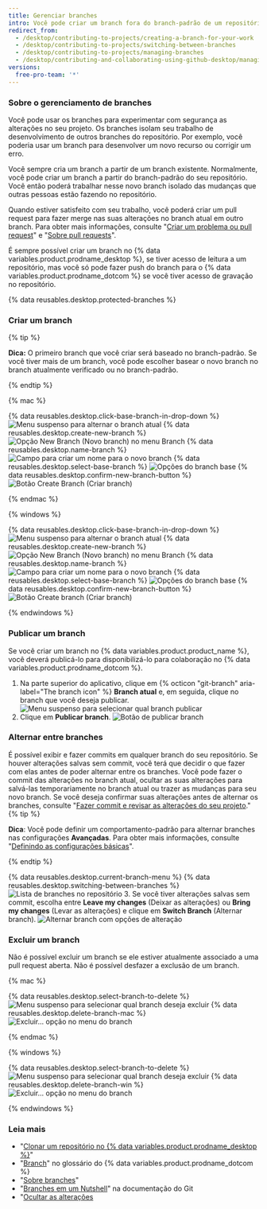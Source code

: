 ```yaml
---
title: Gerenciar branches
intro: Você pode criar um branch fora do branch-padrão de um repositório para poder experimentar as alterações com segurança.
redirect_from:
  - /desktop/contributing-to-projects/creating-a-branch-for-your-work
  - /desktop/contributing-to-projects/switching-between-branches
  - /desktop/contributing-to-projects/managing-branches
  - /desktop/contributing-and-collaborating-using-github-desktop/managing-branches
versions:
  free-pro-team: '*'
---
```


### Sobre o gerenciamento de branches
Você pode usar os branches para experimentar com segurança as alterações no seu projeto. Os branches isolam seu trabalho de desenvolvimento de outros branches do repositório. Por exemplo, você poderia usar um branch para desenvolver um novo recurso ou corrigir um erro.

Você sempre cria um branch a partir de um branch existente. Normalmente, você pode criar um branch a partir do branch-padrão do seu repositório. Você então poderá trabalhar nesse novo branch isolado das mudanças que outras pessoas estão fazendo no repositório.

Quando estiver satisfeito com seu trabalho, você poderá criar um pull request para fazer merge nas suas alterações no branch atual em outro branch. Para obter mais informações, consulte "[Criar um problema ou pull request](/desktop/contributing-to-projects/creating-an-issue-or-pull-request)" e "[Sobre pull requests](/articles/about-pull-requests)".

É sempre possível criar um branch no {% data variables.product.prodname_desktop %}, se tiver acesso de leitura a um repositório, mas você só pode fazer push do branch para o {% data variables.product.prodname_dotcom %} se você tiver acesso de gravação no repositório.

{% data reusables.desktop.protected-branches %}

### Criar um branch

{% tip %}

**Dica:** O primeiro branch que você criar será baseado no branch-padrão. Se você tiver mais de um branch, você pode escolher basear o novo branch no branch atualmente verificado ou no branch-padrão.

{% endtip %}

{% mac %}

{% data reusables.desktop.click-base-branch-in-drop-down %}
  ![Menu suspenso para alternar o branch atual](/assets/images/help/desktop/select-branch-from-dropdown.png)
{% data reusables.desktop.create-new-branch %}
  ![Opção New Branch (Novo branch) no menu Branch](/assets/images/help/desktop/new-branch-button-mac.png)
{% data reusables.desktop.name-branch %}
  ![Campo para criar um nome para o novo branch](/assets/images/help/desktop/create-branch-name-mac.png)
{% data reusables.desktop.select-base-branch %}
  ![Opções do branch base](/assets/images/help/desktop/create-branch-choose-branch-mac.png)
{% data reusables.desktop.confirm-new-branch-button %}
  ![Botão Create Branch (Criar branch)](/assets/images/help/desktop/create-branch-button-mac.png)

{% endmac %}

{% windows %}

{% data reusables.desktop.click-base-branch-in-drop-down %}
  ![Menu suspenso para alternar o branch atual](/assets/images/help/desktop/click-branch-in-drop-down-win.png)
{% data reusables.desktop.create-new-branch %}
  ![Opção New Branch (Novo branch) no menu Branch](/assets/images/help/desktop/new-branch-button-win.png)
{% data reusables.desktop.name-branch %}
  ![Campo para criar um nome para o novo branch](/assets/images/help/desktop/create-branch-name-win.png)
{% data reusables.desktop.select-base-branch %}
  ![Opções do branch base](/assets/images/help/desktop/create-branch-choose-branch-win.png)
{% data reusables.desktop.confirm-new-branch-button %}
  ![Botão Create branch (Criar branch)](/assets/images/help/desktop/create-branch-button-win.png)

{% endwindows %}

### Publicar um branch

Se você criar um branch no {% data variables.product.product_name %}, você deverá publicá-lo para disponibilizá-lo para colaboração no {% data variables.product.prodname_dotcom %}.

1. Na parte superior do aplicativo, clique em {% octicon "git-branch" aria-label="The branch icon" %} **Branch atual** e, em seguida, clique no branch que você deseja publicar. ![Menu suspenso para selecionar qual branch publicar](/assets/images/help/desktop/select-branch-from-dropdown.png)
2. Clique em **Publicar branch**. ![Botão de publicar branch](/assets/images/help/desktop/publish-branch-button.png)

### Alternar entre branches
É possível exibir e fazer commits em qualquer branch do seu repositório. Se houver alterações salvas sem commit, você terá que decidir o que fazer com elas antes de poder alternar entre os branches. Você pode fazer o commit das alterações no branch atual, ocultar as suas alterações para salvá-las temporariamente no branch atual ou trazer as mudanças para seu novo branch. Se você deseja confirmar suas alterações antes de alternar os branches, consulte "[Fazer commit e revisar as alterações do seu projeto](/desktop/contributing-to-projects/committing-and-reviewing-changes-to-your-project)."
{% tip %}

**Dica**: Você pode definir um comportamento-padrão para alternar branches nas configurações **Avançadas**. Para obter mais informações, consulte "[Definindo as configurações básicas](/desktop/getting-started-with-github-desktop/configuring-basic-settings)".

{% endtip %}

{% data reusables.desktop.current-branch-menu %}
{% data reusables.desktop.switching-between-branches %}
  ![Lista de branches no repositório](/assets/images/help/desktop/select-branch-from-dropdown.png)
3. Se você tiver alterações salvas sem commit, escolha entre **Leave my changes** (Deixar as alterações) ou **Bring my changes** (Levar as alterações) e clique em **Switch Branch** (Alternar branch). ![Alternar branch com opções de alteração](/assets/images/help/desktop/stash-changes-options.png)

### Excluir um branch

Não é possível excluir um branch se ele estiver atualmente associado a uma pull request aberta. Não é possível desfazer a exclusão de um branch.

{% mac %}

{% data reusables.desktop.select-branch-to-delete %}
  ![Menu suspenso para selecionar qual branch deseja excluir](/assets/images/help/desktop/select-branch-from-dropdown.png)
{% data reusables.desktop.delete-branch-mac %}
  ![Excluir... opção no menu do branch](/assets/images/help/desktop/delete-branch-mac.png)

{% endmac %}

{% windows %}

{% data reusables.desktop.select-branch-to-delete %}
  ![Menu suspenso para selecionar qual branch deseja excluir](/assets/images/help/desktop/select-branch-from-dropdown.png)
{% data reusables.desktop.delete-branch-win %}
  ![Excluir... opção no menu do branch](/assets/images/help/desktop/delete-branch-win.png)

{% endwindows %}

### Leia mais

- "[Clonar um repositório no {% data variables.product.prodname_desktop %}](/desktop/guides/contributing-to-projects/cloning-a-repository-from-github-to-github-desktop)"
- "[Branch](/articles/github-glossary/#branch)" no glossário do {% data variables.product.prodname_dotcom %}
- "[Sobre branches](/articles/about-branches)"
- "[Branches em um Nutshell](https://git-scm.com/book/en/v2/Git-Branching-Branches-in-a-Nutshell)" na documentação do Git
- "[Ocultar as alterações](/desktop/contributing-and-collaborating-using-github-desktop/stashing-changes)
